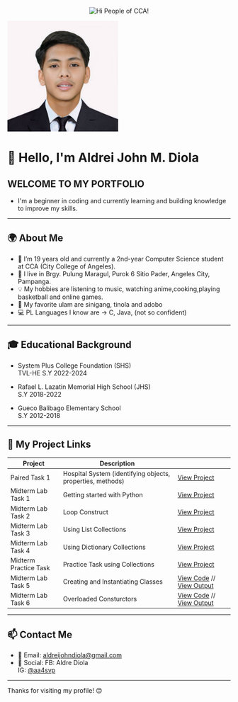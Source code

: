

<p align="center">
  <img src="https://media.giphy.com/media/JIX9t2j0ZTN9S/giphy.gif" width="250" height="250" alt="Hi People of CCA!" />
  
</p>
<img src="https://raw.githubusercontent.com/aldrei0123456789/drei-portfolio/main/aldreipogi123.jpg" width="250" height="250" alt="Aldrei's Photo" />



# 👋 Hello, I'm Aldrei John M. Diola

## WELCOME TO MY PORTFOLIO
- I'm a beginner in coding and currently learning and building knowledge to improve my skills.

---

## 🌍 About Me
- 👨 I’m 19 years old and currently a 2nd-year Computer Science student at CCA (City College of Angeles).
- 📍 I live in Brgy. Pulung Maragul, Purok 6 Sitio Pader, Angeles City, Pampanga.
- 💡 My hobbies are listening to music, watching anime,cooking,playing basketball and online games.
- 🍗 My favorite ulam are sinigang, tinola and adobo
- 💻 PL Languages I know are -> C, Java, (not so confident)

---

## 🎓 Educational Background
- System Plus College Foundation (SHS)  
  TVL-HE S.Y 2022-2024

- Rafael L. Lazatin Memorial High School (JHS)  
  S.Y 2018-2022

- Gueco Balibago Elementary School  
  S.Y 2012-2018

---

## 🔗 My Project Links

| Project | Description |  |
|--------|-------------|------|
|  Paired Task 1 | Hospital System (identifying objects, properties, methods)| [View Project](https://docs.google.com/document/d/1Iv5juzgOnSnWPtUKXsm6dzUyEwGK6pWSPgYK-DxyNak/edit?usp=sharing) |
|  Midterm Lab Task 1 | Getting started with Python | [View Project](https://docs.google.com/document/d/1LS78SPUOt-AV93bW8QklJ0BfVAWgqzLjT8DXdEmrcEo/edit?usp=drivesdk) |  
|  Midterm Lab Task 2 | Loop Construct | [View Project](https://docs.google.com/document/d/1JtXzwtWSZebzVtSDbs1RZKKKxP7ZrVd6NaNkqe_bnYk/edit?usp=drivesdk) |
|  Midterm Lab Task 3 | Using List Collections  | [View Project](https://docs.google.com/document/d/1_v14GNlo1xiZ4VDYxF9PzTHbjvGQiup21b96G4fJzF8/edit?usp=drivesdk) |
|  Midterm Lab Task 4 | Using Dictionary Collections  | [View Project](https://docs.google.com/document/d/1E9ivtLHJ8GELthYoGqfYHlwsysW6HYvnwtD7iODNUI0/edit?usp=drivesdk) |
|  Midterm Practice Task | Practice Task using Collections | [View Project](https://drive.google.com/file/d/1MJyz-ToghNVmMq5woEpYEypSyxRP-v7K/view?usp=classroom_web&authuser=0) |
|  Midterm Lab Task 5 | Creating and Instantiating Classes | [View Code](https://drive.google.com/file/d/12KflH5bZNuWZ8tdOmrdJ-pqwUSaFUKLa/view?usp=classroom_web&authuser=0) // [View Output](https://drive.google.com/file/d/11sfxU-3zAJTPjGJKY-FE7A1exSXNVEi3/view?usp=classroom_web&authuser=0) |
| Midterm Lab Task 6 | Overloaded Consturctors | [View Code](https://drive.google.com/file/d/1FhGNZMFb7BgrBg7lSfdDnwUR0jXchOp4/view?usp=classroom_web&authuser=0) // [View Output](https://drive.google.com/file/d/1Tq_zAXR8VuuZ_H94Pl4liBe65gtdW6PG/view?usp=classroom_web&authuser=0) |

---
## 📫 Contact Me

- 📧 Email: aldreijohndiola@gmail.com  
- 💬 Social: FB: Aldre Diola  
  IG: [@aa4svp](https://instagram.com/aa4svp)

---

Thanks for visiting my profile! 😊
